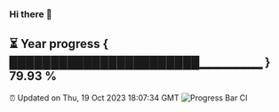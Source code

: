 ### Hi there 👋
⏳ Year progress { ███████████████████████▁▁▁▁▁▁▁ } 79.93 %
---
⏰ Updated on Thu, 19 Oct 2023 18:07:34 GMT
![Progress Bar CI](https://github.com/Moyi321/Moyi321/workflows/Progress%20Bar%20CI/badge.svg)

